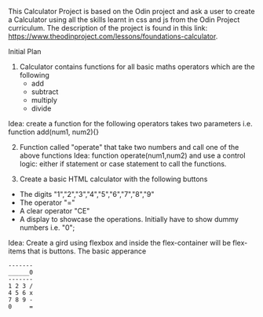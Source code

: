 This Calculator Project is based on the Odin project and ask a user to create a Calculator using all the skills learnt
in css and js from the Odin Project curriculum. The description of the project is found in this 
link: https://www.theodinproject.com/lessons/foundations-calculator.

Initial Plan

1. Calculator contains functions for all basic maths operators which are the following
   * add
   * subtract
   * multiply
   * divide

Idea: create a function for the following operators takes two parameters i.e. 
function add(num1, num2){}

2. Function called "operate" that take two numbers and call one of the above functions
Idea: function operate(num1,num2) and use a control logic: either if statement or case statement to 
call the functions. 

3. Create a basic HTML calculator with the following buttons
* The digits "1","2","3","4","5","6","7","8","9"
* The operator "="
* A clear operator "CE"
* A display to showcase the operations. Initially have to show dummy numbers i.e. "0";

Idea: Create a gird using flexbox and inside the flex-container will be flex-items that is buttons. The basic apperance

    -------
    ______0
    -------
    1 2 3 /
    4 5 6 x
    7 8 9 -
    0     =  

